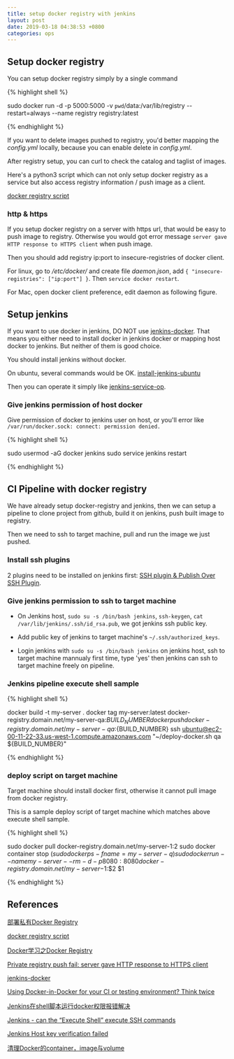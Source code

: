 ```yaml
---
title: setup docker registry with jenkins
layout: post
date: 2019-03-18 04:38:53 +0800
categories: ops
---
```


## Setup docker registry

You can setup docker registry simply by a single command

{% highlight shell %}

sudo docker run -d -p 5000:5000 -v `pwd`/data:/var/lib/registry --restart=always --name registry registry:latest

{% endhighlight %}

If you want to delete images pushed to registry, you'd better mapping the _config.yml_ locally, because you can enable delete in _config.yml_.

After registry setup, you can curl to check the catalog and taglist of images.

Here's a python3 script which can not only setup docker registry as a service but also access registry information / push image as a client.

[docker registry script](https://github.com/jie-meng/toolscripts/blob/master/docker/registry/docker-registry.py)

### http & https

If you setup docker registry on a server with https url, that would be easy to push image to registry. Otherwise you would got error message `server gave HTTP response to HTTPS client` when push image.

Then you should add registry ip:port to insecure-registries of docker client.

For linux, go to _/etc/docker/_ and create file _daemon.json_, add `{ "insecure-registries": ["ip:port"] }`. Then `service docker restart`.

For Mac, open docker client preference, edit daemon as following figure.

## Setup jenkins

If you want to use docker in jenkins, DO NOT use [jenkins-docker](https://github.com/jenkinsci/docker). That means you either need to install docker in jenkins docker or mapping host docker to jenkins. But neither of them is good choice.

You should install jenkins without docker.

On ubuntu, several commands would be OK. [install-jenkins-ubuntu](https://github.com/jie-meng/toolscripts/blob/master/jenkins/install-jenkins-ubuntu.sh)

Then you can operate it simply like [jenkins-service-op](https://github.com/jie-meng/toolscripts/blob/master/jenkins/jenkins-service-op.md).

### Give jenkins permission of host docker

Give permission of docker to jenkins user on host, or you'll error like `/var/run/docker.sock: connect: permission denied.`

{% highlight shell %}

sudo usermod -aG docker jenkins
sudo service jenkins restart

{% endhighlight %}

## CI Pipeline with docker registry

We have already setup docker-registry and jenkins, then we can setup a pipeline to clone project from github, build it on jenkins, push built image to registry.

Then we need to ssh to target machine, pull and run the image we just pushed.

### Install ssh plugins

2 plugins need to be installed on jenkins first: [SSH plugin & Publish Over SSH Plugin](https://stackoverflow.com/questions/18227009/jenkins-can-the-execute-shell-execute-ssh-commands).

### Give jenkins permission to ssh to target machine

- On Jenkins host, `sudo su -s /bin/bash jenkins`, `ssh-keygen`, `cat /var/lib/jenkins/.ssh/id_rsa.pub`, we got jenkins ssh public key.

- Add public key of jenkins to target machine's `~/.ssh/authorized_keys`.

- Login jenkins with `sudo su -s /bin/bash jenkins` on jenkins host, ssh to target machine mannualy first time, type 'yes' then jenkins can ssh to target machine freely on pipeline.

### Jenkins pipeline execute shell sample

{% highlight shell %}

docker build -t my-server .
docker tag my-server:latest docker-registry.domain.net/my-server-qa:${BUILD_NUMBER}
docker push docker-registry.domain.net/my-server-qa:${BUILD_NUMBER}
ssh ubuntu@ec2-00-11-22-33.us-west-1.compute.amazonaws.com "~/deploy-docker.sh qa ${BUILD_NUMBER}"

{% endhighlight %}

### deploy script on target machine

Target machine should install docker first, otherwise it cannot pull image from docker registry.

This is a sample deploy script of target machine which matches above execute shell sample.

{% highlight shell %}

sudo docker pull docker-registry.domain.net/my-server-$1:$2
sudo docker container stop $(sudo docker ps -f name=my-server -q)
sudo docker run --name my-server --rm -d -p 8080:8080 docker-registry.domain.net/my-server-$1:$2 $1

{% endhighlight %}

## References

[部署私有Docker Registry](https://tonybai.com/2016/02/26/deploy-a-private-docker-registry/)

[docker registry script](https://github.com/jie-meng/toolscripts/blob/master/docker/registry/docker-registry.py)

[Docker学习之Docker Registry](https://www.jianshu.com/p/fef890c4d1c2)

[Private registry push fail: server gave HTTP response to HTTPS client](https://github.com/docker/distribution/issues/1874)

[jenkins-docker](https://github.com/jenkinsci/docker)

[Using Docker-in-Docker for your CI or testing environment? Think twice](http://jpetazzo.github.io/2015/09/03/do-not-use-docker-in-docker-for-ci/)

[Jenkins在shell脚本运行docker权限报错解决](https://www.cnblogs.com/morang/p/9536622.html)

[Jenkins - can the “Execute Shell” execute SSH commands](https://stackoverflow.com/questions/18227009/jenkins-can-the-execute-shell-execute-ssh-commands)

[Jenkins Host key verification failed](https://stackoverflow.com/questions/15174194/jenkins-host-key-verification-failed)

[清理Docker的container，image与volume](http://note.qidong.name/2017/06/26/docker-clean/)